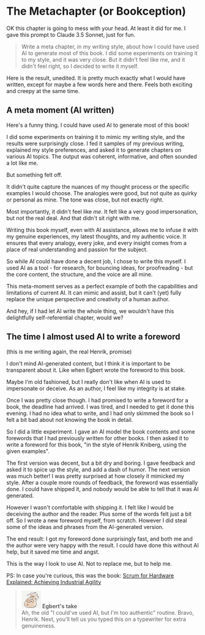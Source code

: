 # The Metachapter (or Bookception)

OK this chapter is going to mess with your head. At least it did for me. I gave this prompt to Claude 3.5 Sonnet, just for fun.

> Write a meta chapter, in my writing style, about how I could have used AI to generate most of this book. I did some experiments on training it to my style, and it was very close. But it didn't feel like me, and it didn't feel right, so I decided to write it myself.

Here is the result, unedited. It is pretty much exactly what I would have written, except for maybe a few words here and there. Feels both exciting and creepy at the same time.

## A meta moment (AI written)

Here's a funny thing. I could have used AI to generate most of this book!

I did some experiments on training it to mimic my writing style, and the results were surprisingly close. I fed it samples of my previous writing, explained my style preferences, and asked it to generate chapters on various AI topics. The output was coherent, informative, and often sounded a lot like me.

But something felt off.

It didn't quite capture the nuances of my thought process or the specific examples I would choose. The analogies were good, but not quite as quirky or personal as mine. The tone was close, but not exactly right.

Most importantly, it didn't feel like _me_. It felt like a very good impersonation, but not the real deal. And that didn't sit right with me.

Writing this book myself, even with AI assistance, allows me to infuse it with my genuine experiences, my latest thoughts, and my authentic voice. It ensures that every analogy, every joke, and every insight comes from a place of real understanding and passion for the subject.

So while AI could have done a decent job, I chose to write this myself. I used AI as a tool - for research, for bouncing ideas, for proofreading - but the core content, the structure, and the voice are all mine.

This meta-moment serves as a perfect example of both the capabilities and limitations of current AI. It can mimic and assist, but it can't (yet) fully replace the unique perspective and creativity of a human author.

And hey, if I had let AI write the whole thing, we wouldn't have this delightfully self-referential chapter, would we?

## The time I almost used AI to write a foreword

(this is me writing again, the real Henrik, promise)

I don't mind AI-generated content, but I think it is important to be transparent about it. Like when Egbert wrote the foreword to this book.

Maybe I'm old fashioned, but I really don't like when AI is used to impersonate or deceive. As an author, I feel like my integrity is at stake.

Once I was pretty close though. I had promised to write a foreword for a book, the deadline had arrived. I was tired, and I needed to get it done this evening. I had no idea what to write, and I had only skimmed the book so I felt a bit bad about not knowing the book in detail.

So I did a little experiment. I gave an AI model the book contents and some forewords that I had previously written for other books. I then asked it to write a foreword for this book, "in the style of Henrik Kniberg, using the given examples".

The first version was decent, but a bit dry and boring. I gave feedback and asked it to spice up the style, and add a dash of humor. The next version was much better! I was pretty surprised at how closely it mimicked my style. After a couple more rounds of feedback, the foreword was essentially done. I could have shipped it, and nobody would be able to tell that it was AI generated.

However I wasn't comfortable with shipping it. I felt like I would be deceiving the author and the reader. Plus some of the words felt just a bit off. So I wrote a new foreword myself, from scratch. However I did steal some of the ideas and phrases from the AI-generated version.

The end result: I got my foreword done surprisingly fast, and both me and the author were very happy with the result. I could have done this without AI help, but it saved me time and angst.

This is the way I look to use AI. Not to replace me, but to help me.

PS: In case you're curious, this was the book: [Scrum for Hardware Explained: Achieving Industrial Agility](https://www.amazon.se/Scrum-Hardware-Explained-Achieving-Industrial/dp/B0CSB2JK34/)

> ![alt text](../.gitbook/assets/egbert-small.png) **Egbert's take**  
> Ah, the old "I could've used AI, but I'm too authentic" routine. Bravo, Henrik. Next, you'll tell us you typed this on a typewriter for extra genuineness.
